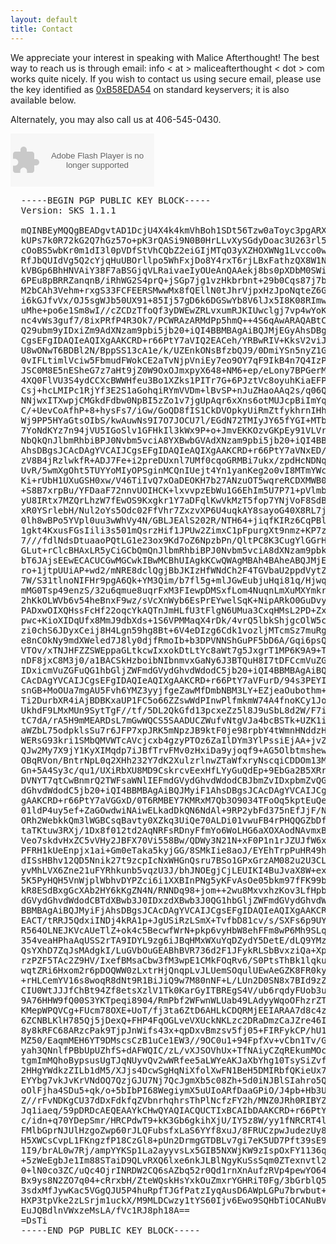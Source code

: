 ```yaml
--- 
layout: default
title: Contact
---
```


We appreciate your interest in speaking with Malice Afterthought! The best way to reach us is through email: info < at > maliceafterthought < dot > com works quite nicely. If you wish to contact us using secure email, please use the key identified as [0xB58EDA54][key] on standard keyservers; it is also available below.

Alternately, you may also call us at 406-545-0430.

<object type="application/x-shockwave-flash" data="https://clients4.google.com/voice/embed/webCallButton" width="230" height="85"><param name="movie" value="https://clients4.google.com/voice/embed/webCallButton" /><param name="wmode" value="transparent" /><param name="FlashVars" value="id=9242d0663022a959e49f70bcd35ec49a8dcfe380&style=0" /></object>

<pre>
  -----BEGIN PGP PUBLIC KEY BLOCK-----
  Version: SKS 1.1.1

  mQINBEyMQQgBEADgvtAD1DcjU4X4k4kmVhBoh1SDt56Tzw0aToyc3pgARXQmwVL3msD1vIlA
  kUPs7k0R72kG2Q7hGz57o+pK3rQASi9N0B0HrLLvXySGdyDoac3U263rl5qkqHSwD+uGVF3a
  cOoBS5wbKr0m1dI3l0pVDfStVhCQbZ2eiGIjMTqO3yXZHOXWNg1Lvcco0wHi48ltx3etOyWd
  RfJbQUIdVg5Q2cYjqHuUBOrllpo5WhFxjDo8Y4rxT6rjLBxFathzQX8W1NMBbu5VlRx2tN67
  kVBGp6BhHNVAiY38F7aBSGjqVLRaivaeIyOUeAnQAAekj8bs0pXDbM0SWiFgSNawt/If60Tr
  6PEu8pBRRZanqnB/iRhWG2S4prQ+jSGp7jg1vzHkbrbnt+29b0Cqs87j7bhrBWEQI2+5dxRH
  M2bCAh3Vehm+rxgS33FCFEERSMwwMx8fQEllN0tJhrVjpxHzJpoNqteZ6GktusH60fOv/8UR
  i6kGJfvVx/OJ5sgWJb50UX91+85Ij57gD6k6DGSwYb8V6lJx5I8K08RImw9E5GGPZGmoqXq/
  uMhe+po6e1Sm8wI//cZCDzTfoQf3yDWEwZRLvxumRJKIUwclgj7vp4wYoKH0mdY0xzTfyMV6
  nc4vWs3guf7/8ixPRfP4R3Ok7/PCWRAzARMdPp5hmQ++4S6qAwARAQABtCJCcmVuZGFuIE8n
  Q29ubm9yIDxiZm9AdXNzam9pbi5jb20+iQI4BBMBAgAiBQJMjEGyAhsDBgsJCAcDAgYVCAIJ
  CgsEFgIDAQIeAQIXgAAKCRD+r66PtY7aVIQ2EACeh/YRBwRIV+KksV2viJyfULuApzYLNSX0
  U8wONwT6BDBl2N/BppSS13cA1e/k/UZEnkONsBfzbQJ9/0DmiYSn5nyZ1GS43PO6NZqmqi4L
  0vIFLtimlVciw5FbmudFWokCE2aTvNjpVniEy7eo9OY7qF9IkB4n7Q4IzP8hfMV7NX0UVwNX
  JSC0M8E5nESheG7z7aHt9jZ0W9OxOJmxpyX648+NM6+ep/eLony7BPGerMrxCWRt14fMSZcA
  4XQ0FlVU3S4ydCCXcBWWHfeu3Bo1XZks1PITr7G+6PJztVc8oyuhKiaEFPVbuht10v4BA/Vy
  Csj+hcLMIPc1RjYf3E2S1aGohqiRYmVVDm+lBvSP+nJuZHaoAAq2s/q06QEeIRKayWNhqiU9
  NNjwxITXwpjCMGkdFdbw0NpBI5zZo1v7jgUpAqr6xXns6otMUJcpBiImYqwFPu/rr6Qq+Xpm
  C/+UevCoAfhP+8+hysFs7/iGw/GoQD8fIS1CkDVOpkyUiRmZtfykhrnIHhFjjTzUNkuc4/My
  Wj9PP5HYaGtsOIbS/kwAuwNs9I7O7JOCU7l/EGdN72TMIyJY65fYGI+MTbR10DkPrm+MS9kX
  7YoNdKYz7n94jVU5IGoSlv1GFHkIl3kWx9P+o+JmvEKKOzvGKpEy91VLVrNm/+AZ0SRsKCPt
  NbQkQnJlbmRhbiBPJ0Nvbm5vciA8YXBwbGVAdXNzam9pbi5jb20+iQI4BBMBAgAiBQJMjEHe
  AhsDBgsJCAcDAgYVCAIJCgsEFgIDAQIeAQIXgAAKCRD+r66PtY7aVNxED/0bxsUHqMpIvpPm
  zV8B4jRzlwkfR+ADJ7Fe+i2preDUxnl7UMf0cqoGRMBi7ukx/zpdHcNDNq9Xke3+Zmj6/D5P
  UvR/5wmXgOht5TUYYoMIyOPSginMCQnIUejt4Yn1yanKeg2o0vI8MTmYWc6OrfZrC0lvEVZZ
  Ki+rUbH1UXuGSH0xw/V46TiIvQ7xOaDEOKH7b27ANzuOT5wqreRCDXMWB0fGpxgD8WJUr6AT
  +S8B7xrpBu/YFDaaF72nnvUOIHCK+lxvvpzEbWu1G6EhIm5U7P71+pVlmbuQiD/WMntK2ovn
  yU8IRtx7MZQrLhzW7fEwOS9Kxgkr1Y7aDFqlKwVkMzT5fop7YNjVoF8SdBMGLiL8BirG8Nxa
  xR0YSrlebH/Nul2oYs5Odc02FfVhr7ZxzvXP6U4uqkAY8sayoG40X8RL7jf62TFaKOCVJ4m9
  0lh8wBPo5YVpl0uu3wWhVy4N/GBLJEAlS202R/NTH64+jiqfKIRz6CqPBlVKqFUR64+kjLKV
  1gkt4KxusFGsIili3s501mQsrzHif1JPUw2ZimxC1pFpurgXt9nmz+KP7zEfQM3dI5VzrSZV
  7///fdlNdsDtuaaoPQtLG1e23ox9Kd7oZ6NpzbPn/QltPC8K3CugYlGGrHD63gBITS2hHsn0
  GLut+rClcBHAxLR5yCiGCbQmQnJlbmRhbiBPJ0Nvbm5vciA8dXNzam9pbkB1c3Nqb2luLmNv
  bT6JAjsEEwECACUCGwMGCwkIBwMCBhUIAgkKCwQWAgMBAh4BAheABQJMjEHkAhkBAAoJEP6v
  ro+1jtpUUiAP+wd2/mNRE8dclQgjBbJKIzHfWNdCh2F4TGVbaU2ppdVytZ4TmknEdtP1WjAS
  7W/S31tlnoNIFHr9pgA6Qk+YM3Qim/b7fl5g+mlJGwEubjuHqi81q/HjwqMq7kamYIUTZaQG
  mMG0Tsp49enzS/32u6qmue8uqrFxM3FIewpDMSxfLom4NuqnLmXuMXYmkrHu7gaihqV7kqRz
  2hKkOLWVb6v54heBnxF9wz/sVcXnWyb6EsPrEYwelSqK+NipARkO0GuDvygV3Sy9LKV/+0/R
  PADxwOIXQHssFcHf22oqcYkAQTnJmHLfU3tFlgN6UMua3CxqHMsL2PD+ZxTHRUtjGxfNoJTj
  pwc+KioXIDqUfx8MmJ9dbXds+1S6VPMMaqX4rDk/4vrQ5lbkShjgcOlW5c0xyZCIZblhoTih
  zi0chS6JDyxCeij8H4Lgn59hg8Bt+6V4eDIzg6Cdk1vozljMTcmSz7muRgu5cMbRblSmmzc9
  e8nCOkNy9mdXWeled7J8ly0djfRmoIb+b3DPVNNShGuPF5bD6A/Gqi6psQ2wXY2wRH5tyPjq
  VTOv/xTNJHFZZSWEppaGLtkcwIxxokDtLtYc8aWt7g5JxgrT1MP6K9A9+TxTLPOM2yLsTcnF
  nDF8jxC8M3j0/a1BACSkHzboibNIbnmvxGaNy6J3BTQuH8I7tDFCcmVuZGFuIE8nQ29ubm9y
  IDxicmVuZGFuQG1hbGljZWFmdGVydGhvdWdodC5jb20+iQI4BBMBAgAiBQJMyiE0AhsDBgsJ
  CAcDAgYVCAIJCgsEFgIDAQIeAQIXgAAKCRD+r66PtY7aVFurD/94s3PEYI50ocjFWN3QsQEg
  snGB+MoOUa7mgAU5Fvh6YMZ3yyjfgeZawMfDmbNBM3LY+EZjeaOubothm+H1q0yj6Rwv84On
  Ti2DurbXR4iAjBDBKxaUP1FC5o66ZZswWdPInwPlfmkmW74A4fnoKCy1JoKaxvvLZOvsE1Gu
  UkhdF9LMxMUn9SytTgF//tf/5DL2QkGfd13pcxeZz5l8J9uSbL8d2W/F7i41ddLiDVNHSVRp
  tC7dA/rA5H9mMEARDsL7mGwWQCS5SAADUCZWufvNtgVJa4bcBSTk+UZK1iQgJEPFOB5/F1+z
  aWZbL75odpklsSu7r6JFP7xpJRK5mNpzJB9ktF0je98rpbY4tWmnHNddzHIjIMzKgV8sx6iD
  WERsG93kri1SMbQMVWTcAVcjcxb4gzyPTOz6ZaIlDYm3YlPssiEjAA+jvZ/HhJDMUucN+bPB
  QJw2My7X9jY1KyXIMqdp7iJBfTrvFMv0zHxiDa9yjoqf9+AG5OlbtmshewOp0KtBEnNOM6+S
  OBqRVon/BntrNpL0q2XHh232Y7dK2XulzrlnwZTaWfxryNscqiCDDOm13M/c0JNHClQr6IJI
  Gn+5A4Sy3c/qu1/UXiRbXU8MD9CskrcvEexHfLYyGuQdEp+9EbGa2B5XRrrRManDdKas/q/s
  DVNYT7qtCwBnmrQ2TWFsaWNlIEFmdGVydGhvdWdodCBJbmZvIDxpbmZvQG1hbGljZWFmdGVy
  dGhvdWdodC5jb20+iQI4BBMBAgAiBQJMyiF1AhsDBgsJCAcDAgYVCAIJCgsEFgIDAQIeAQIX
  gAAKCRD+r66PtY7aVGGxD/0T6RMBEY7KMRxM7Qb3O9034TFoOq5kptEuQezoQQ46mkThOpLq
  01ldP4uy5ef+ZaGOwdwiNAiwELkadDkQN6NdAl+9RP2ybFd375nEfJjF/NAi+85ZmoyfGYxz
  ORh2WebkkQm3lWGBCsqBavty0XZkq3UiQe70ALDi01vwuFB4rPHQQGZbDfyEipaDu3ySqevr
  taTKtuw3RXj/1Dx8f012td2AqNRFsRDnyFfmYo6WoLHG6aXOXAodNAvmxBn0+rCblJQMeONX
  Veo7skdvHxZC5vVHy2JBFX70Vi558Bw/QDWy3N21N+xF0P1n1rJZUJfW6x7oPEydYheAkSJx
  PFRH1kUeEnpjx1ai+Gm0eTaka5kyjGG/8SMkIie8aoJ/EYEhTrpPuHR49h5ZV8QZQWERSbuM
  dISsHBhv12QD5Nnik27t9zcpIcNxWHGnQsru7BSo1GPxGrzAM082u2U3CLPsCQfinpc82bQH
  yvMhLVX6Zne21uFYRhkunb5vqzU3J/bhJNOEgjCjLEUIKI4BuJvaX8W+exekQW26+NaDIeX2
  5K5PyHQH5VnWjplWbhvDYPZci6i1XXBInPNg5yKFvAsOe05bkm97fFK99bMSuaIk7Pp03vF8
  kR8ESdBxgGcXAb2HY6kKgZN4N/RNNDq98+jom++2wu8MxvxhzKov3LfHpbQ8TWFsaWNlIEFm
  dGVydGhvdWdodCBTdXBwb3J0IDxzdXBwb3J0QG1hbGljZWFmdGVydGhvdWdodC5jb20+iQI4
  BBMBAgAiBQJMyiFjAhsDBgsJCAcDAgYVCAIJCgsEFgIDAQIeAQIXgAAKCRD+r66PtY7aVHGf
  EACT/tRRJ5QdxiINDj4kRA1p+JgUSiRzLSmX+TvfbD81cv/s/SXFs6p9UYEZruGU+L8UMt7K
  R564OLNEJKVcAUeTlZ+ok4c5BecwfWrN+pkp6vyHbW8ehFFm8wP6Mh9SLqREIHIWNXkOAO6u
  354veaHPhaAqUSS2rTA9IDYL9zg6iJBqHMxWXuYqDZydY5DetE/dLQ9YMzD4ccAQ1idr9Eoe
  QsYXhD7ZqJsMAdgkI/LuGVbOuGEABhBVR736d2F1JFykRLSbBvxziQa+XpJXmDihgeCOWbzk
  rzPZF5TAc2Z9HV/IxefBMsaCbw3fM3wpE1CMkFOqRv6/S0PtsThBk1lqkuPblyW6Wwx+tArm
  wqtZRi6Hxom2r6pDOQWW0zLxtrHjQnqpLvJLUemSOqulUEwAeGZK8FR0kyu7FQNl/feW+YcX
  +rHLCemYV16s8woqR8dNt9R1BiJiQ9w7M80nNF+L/LUn2D0SN8x7BId9zZ4z8bnfYdiilyL0
  CIU0WtJJJfChBt94Zf8etsXzlV1Tk0KarGyITBREgS4V/ub6rqdyFUob3uuRutqFrjAQlF/W
  9A76HHW9fQ00S3YKTpeqi8904/RmPbf2WFwnWLUab49LAdyyWqoOFhzrZTH8Y/dznTttTY0j
  KMepWPQVCg+FUcm78OXE+UoT/fj3ta6ZtD6AHLkCDQRMjEEIARAA7d8c4zB96S/ypI/E4XJ0
  6ZCNBLKlH785Qj5jDexQ+FHP4FqOGLveVXUckNKLzc2DRaDmzCaJZre46IE7/KOuT/8iQ2UG
  8y8kRFC68ARzcPak9TjpJnWifs43x+qpDxvBmzsv5fj05+FIRFykCP/hU14L3ZtNRRiWVyYX
  MZ50/EaqmMEH6YT9DMscsCzB1uCe1EW3//9OC0u1+94FpfXv+vCbn1Tv/Gf18Q2mwbdBBKoV
  yah3QNnlfPBbUpUZhfS+dAFWQIC/zL/vXJSOVhUx+TfNAiyCZqREkumMOcnqAG6zudE4e9u5
  tgmImMQhoBypsusUgTJqNUyvQv2wWRfee5aLWYeAKJaXbYhg10TsySiZvfHV2Re1O/7Lm8Pa
  2HHgYWdkzZILb1dM5/XJjs4DcwSgHqNiXfolXwFN1BeH5DMIRbfQKieUx7XZdyFH4ErSBiIv
  EYYbg7vkJvKrVNdOQ7QzjGJU7Nj7QcJgmXb5c08Zh+5d0iNJBlSIahro5QlvBLUv2WIVW4ZX
  oOlFjha4SDu5+qk/o+5bIbPI68WegiymX5uUIoARfDaaGPiO/J4pb+Hb3UYFfF9ovYsBBlm4
  Z//rFvNDKgCU37dDxFdkfqZVbnrhqhrsThPlNcfzFY2h/MNZ0JRh0RIBYZElbkn1M3Ms3adE
  Jq1iaeq/59pDRDcAEQEAAYkCHwQYAQIACQUCTIxBCAIbDAAKCRD+r66PtY7aVBeHEACD5zH4
  c/idn+q70YDepSmr/HRCPdwT9+kK3Gb6gkihXjU/IY5z8W/yy1fNRCRT4lSvp6bKfjoP+vmF
  FMlbGprNJUlHzgoZwp60rJLQFubsfxLaS6YYf8xuJ/8FRUCzpwJudezUy811GArgOzSjgorM
  H5XWCsCvpL1FKngzfP18CzGl8+pUn2DrmgGTDBLv7gi7eK5UD7Pft39sE90k2rn3s5HejQna
  1I9/brAL0w7Rj/ampYYKSp1La2ayyvsLx5GIB5NXWjKW9zIspOxFY1136qGW9fp3prBCmEb6
  +5zWeEgbJe1Im88STaiD9QLvRXQ6lxe6nkJLBlNgyKuSsSqm0ZTexnvtl2b7QEQ429Oshvxq
  0+lN0co3ZC/uQc4OjrINRDW2CQ6sAZbq52r0Qd1rnXnAufzRVp4pewYO647pu1HQ6Iznf21y
  Bx9ys8N2ZO7q04+cRrxbH/ZteWQskHsYxkOuZmxrYGHRiT0Fg/3bGrblQ5nPT0fVRkQHKUMO
  3sdxMfJywKac5VGgQJU5P4huRpfTJGfPatzIyqAusD6AWpLGPu7brwbut+nAHCnm+Jz7dCFP
  HXP3tpVke2zLSrjm1uckX/M9MLDCwzy1tYS60Ijv6Ewo9SQHbTiOCANuBVGCnQ0OZrtgNUdM
  EuJQBdlnVWxzeMsLA/fVc1RJ8ph18A==
  =DsTi
  -----END PGP PUBLIC KEY BLOCK-----
</pre>

[key]: http://pool.sks-keyservers.net:11371/pks/lookup?op=get&search=0xFEAFAE8FB58EDA54